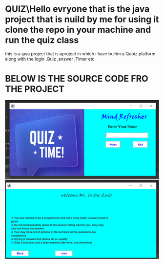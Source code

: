 # QUIZ\Hello  evryone that is the java project that is nuild by me for using it clone the repo in your machine and run the quiz class 
this is a java project that is  aproject in which i have builtm a Quoiz platform along with the login ,Quiz ,answer ,Timer etc
<h1>BELOW IS THE SOURCE CODE FRO THE PROJECT</h1>
<img src="Quiz2.PNG">
<imh src="Quiz1-Copy.PNG" alt="IMAGE">
<img src="Quiz3.PNG">
